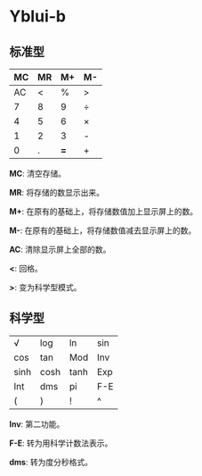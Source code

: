 # Yblui-b
## 标准型
| MC | MR | M+    | M- |
| -- | -- | ----- | -- |
| AC | <  | %     | >  |
| 7  | 8  | 9     | ÷  |
| 4  | 5  | 6     | ×  |
| 1  | 2  | 3     | -  |
| 0  | .  | **=** | +  |

**MC**: 清空存储。

**MR**: 将存储的数显示出来。

**M+**: 在原有的基础上，将存储数值加上显示屏上的数。

**M-**: 在原有的基础上，将存储数值减去显示屏上的数。

**AC**: 清除显示屏上全部的数。

**<**: 回格。

**>**: 变为科学型模式。
## 科学型
|      |      |      |     |
| ---- | ---- | ---- | --- |
| √    | log  | ln   | sin |
| cos  | tan  | Mod  | Inv |
| sinh | cosh | tanh | Exp |
| Int  | dms  | pi   | F-E |
| (    | )    | !    | ^   |

**Inv**: 第二功能。

**F-E**: 转为用科学计数法表示。

**dms**: 转为度分秒格式。
